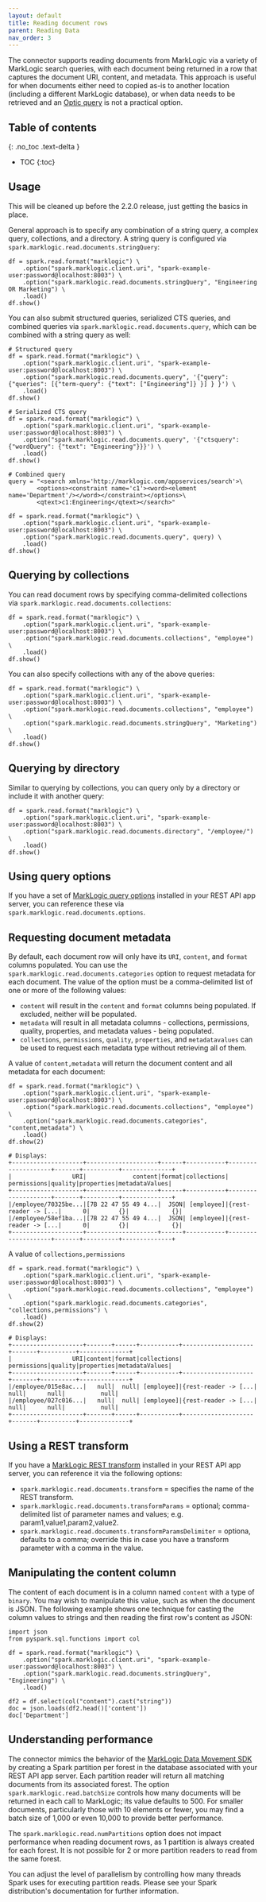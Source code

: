 ```yaml
---
layout: default
title: Reading document rows
parent: Reading Data
nav_order: 3
---
```


The connector supports reading documents from MarkLogic via a variety of MarkLogic search queries, with each 
document being returned in a row that captures the document URI, content, and metadata. This approach is useful for
when documents either need to copied as-is to another location (including a different MarkLogic database), or 
when data needs to be retrieved and an [Optic query](optic.md) is not a practical option.

## Table of contents
{: .no_toc .text-delta }

- TOC
{:toc}

## Usage

This will be cleaned up before the 2.2.0 release, just getting the basics in place. 

General approach is to specify any combination of a string query, a complex query, collections, and a directory. A 
string query is configured via `spark.marklogic.read.documents.stringQuery`:

```
df = spark.read.format("marklogic") \
    .option("spark.marklogic.client.uri", "spark-example-user:password@localhost:8003") \
    .option("spark.marklogic.read.documents.stringQuery", "Engineering OR Marketing") \
    .load()
df.show()
```

You can also submit structured queries, serialized CTS queries, and combined queries via 
`spark.marklogic.read.documents.query`, which can be combined with a string query as well:

```
# Structured query
df = spark.read.format("marklogic") \
    .option("spark.marklogic.client.uri", "spark-example-user:password@localhost:8003") \
    .option("spark.marklogic.read.documents.query", '{"query": {"queries": [{"term-query": {"text": ["Engineering"]} }] } }') \
    .load()
df.show()

# Serialized CTS query
df = spark.read.format("marklogic") \
    .option("spark.marklogic.client.uri", "spark-example-user:password@localhost:8003") \
    .option("spark.marklogic.read.documents.query", '{"ctsquery": {"wordQuery": {"text": "Engineering"}}}') \
    .load()
df.show()

# Combined query
query = "<search xmlns='http://marklogic.com/appservices/search'>\
        <options><constraint name='c1'><word><element name='Department'/></word></constraint></options>\
        <qtext>c1:Engineering</qtext></search>"

df = spark.read.format("marklogic") \
    .option("spark.marklogic.client.uri", "spark-example-user:password@localhost:8003") \
    .option("spark.marklogic.read.documents.query", query) \
    .load()
df.show()
```

## Querying by collections

You can read document rows by specifying comma-delimited collections via `spark.marklogic.read.documents.collections`:

```
df = spark.read.format("marklogic") \
    .option("spark.marklogic.client.uri", "spark-example-user:password@localhost:8003") \
    .option("spark.marklogic.read.documents.collections", "employee") \
    .load()
df.show()
```

You can also specify collections with any of the above queries:

```
df = spark.read.format("marklogic") \
    .option("spark.marklogic.client.uri", "spark-example-user:password@localhost:8003") \
    .option("spark.marklogic.read.documents.collections", "employee") \
    .option("spark.marklogic.read.documents.stringQuery", "Marketing") \
    .load()
df.show()
```

## Querying by directory

Similar to querying by collections, you can query only by a directory or include it with another query:

```
df = spark.read.format("marklogic") \
    .option("spark.marklogic.client.uri", "spark-example-user:password@localhost:8003") \
    .option("spark.marklogic.read.documents.directory", "/employee/") \
    .load()
df.show()
```

## Using query options

If you have a set of [MarkLogic query options](https://docs.marklogic.com/guide/search-dev/query-options) installed in 
your REST API app server, you can reference these via `spark.marklogic.read.documents.options`.

## Requesting document metadata

By default, each document row will only have its `URI`, `content`, and `format` columns populated. You can use the 
`spark.marklogic.read.documents.categories` option to request metadata for each document. The value of the option 
must be a comma-delimited list of one or more of the following values: 

- `content` will result in the `content` and `format` columns being populated. If excluded, neither will be populated.
- `metadata` will result in all metadata columns - collections, permissions, quality, properties, and metadata values - 
being populated.
- `collections`, `permissions`, `quality`, `properties`, and `metadatavalues` can be used to request each metadata type
without retrieving all of them.

A value of `content,metadata` will return the document content and all metadata for each document:

```
df = spark.read.format("marklogic") \
    .option("spark.marklogic.client.uri", "spark-example-user:password@localhost:8003") \
    .option("spark.marklogic.read.documents.collections", "employee") \
    .option("spark.marklogic.read.documents.categories", "content,metadata") \
    .load()
df.show(2)

# Displays:
+--------------------+--------------------+------+-----------+--------------------+-------+----------+--------------+
|                 URI|             content|format|collections|         permissions|quality|properties|metadataValues|
+--------------------+--------------------+------+-----------+--------------------+-------+----------+--------------+
|/employee/70325be...|[7B 22 47 55 49 4...|  JSON| [employee]|{rest-reader -> [...|      0|        {}|            {}|
|/employee/58ef1ba...|[7B 22 47 55 49 4...|  JSON| [employee]|{rest-reader -> [...|      0|        {}|            {}|
+--------------------+--------------------+------+-----------+--------------------+-------+----------+--------------+
```

A value of `collections,permissions`

```
df = spark.read.format("marklogic") \
    .option("spark.marklogic.client.uri", "spark-example-user:password@localhost:8003") \
    .option("spark.marklogic.read.documents.collections", "employee") \
    .option("spark.marklogic.read.documents.categories", "collections,permissions") \
    .load()
df.show(2)

# Displays:
+--------------------+-------+------+-----------+--------------------+-------+----------+--------------+
|                 URI|content|format|collections|         permissions|quality|properties|metadataValues|
+--------------------+-------+------+-----------+--------------------+-------+----------+--------------+
|/employee/015e8ac...|   null|  null| [employee]|{rest-reader -> [...|   null|      null|          null|
|/employee/027c016...|   null|  null| [employee]|{rest-reader -> [...|   null|      null|          null|
+--------------------+-------+------+-----------+--------------------+-------+----------+--------------+
```

## Using a REST transform

If you have a [MarkLogic REST transform](https://docs.marklogic.com/guide/rest-dev/transforms) installed in your REST 
API app server, you can reference it via the following options:

- `spark.marklogic.read.documents.transform` = specifies the name of the REST transform.
- `spark.marklogic.read.documents.transformParams` = optional; comma-delimited list of parameter names and values; e.g.
param1,value1,param2,value2.
- `spark.marklogic.read.documents.transformParamsDelimiter` = optiona, defaults to a comma; override this in case you 
have a transform parameter with a comma in the value.

## Manipulating the content column

The content of each document is in a column named `content` with a type of `binary`. You may wish to manipulate this
value, such as when the document is JSON. The following example shows one technique for casting the column values to
strings and then reading the first row's content as JSON:

```
import json
from pyspark.sql.functions import col

df = spark.read.format("marklogic") \
    .option("spark.marklogic.client.uri", "spark-example-user:password@localhost:8003") \
    .option("spark.marklogic.read.documents.stringQuery", "Engineering") \
    .load()

df2 = df.select(col("content").cast("string"))
doc = json.loads(df2.head()['content'])
doc['Department']
```

## Understanding performance

The connector mimics the behavior of the [MarkLogic Data Movement SDK](https://docs.marklogic.com/guide/java/data-movement)
by creating a Spark partition per forest in the database associated with your REST API app server. Each partition reader
will return all matching documents from its associated forest. The option `spark.marklogic.read.batchSize` controls how
many documents will be returned in each call to MarkLogic; its value defaults to 500. For smaller documents, 
particularly those with 10 elements or fewer, you may find a batch size of 1,000 or even 10,000 to provide better
performance.

The `spark.marklogic.read.numPartitions` option does not impact performance when reading document rows, as 1 partition 
is always created for each forest. It is not possible for 2 or more partition readers to read from the same forest.

You can adjust the level of parallelism by controlling how many threads Spark uses for executing partition reads. 
Please see your Spark distribution's documentation for further information.

